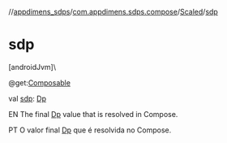 //[appdimens_sdps](../../../index.md)/[com.appdimens.sdps.compose](../index.md)/[Scaled](index.md)/[sdp](sdp.md)

# sdp

[androidJvm]\

@get:[Composable](https://developer.android.com/reference/kotlin/androidx/compose/runtime/Composable.html)

val [sdp](sdp.md): [Dp](https://developer.android.com/reference/kotlin/androidx/compose/ui/unit/Dp.html)

EN The final [Dp](https://developer.android.com/reference/kotlin/androidx/compose/ui/unit/Dp.html) value that is resolved in Compose.

PT O valor final [Dp](https://developer.android.com/reference/kotlin/androidx/compose/ui/unit/Dp.html) que é resolvida no Compose.